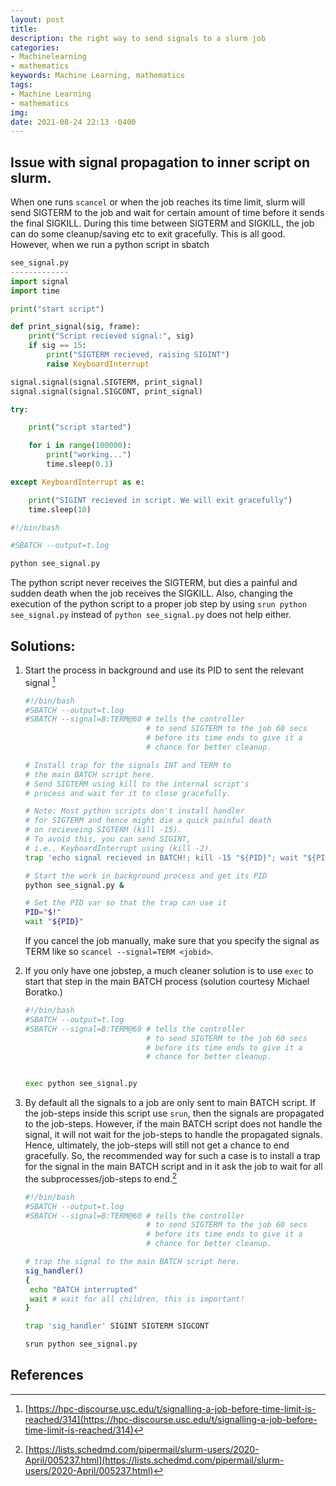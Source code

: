 ```yaml
---
layout: post
title: 
description: the right way to send signals to a slurm job
categories:
- Machinelearning
- mathematics
keywords: Machine Learning, mathematics
tags:
- Machine Learning
- mathematics
img: 
date: 2021-08-24 22:13 -0400
---
```

## Issue with signal propagation to inner script on slurm.

When one runs `scancel` or when the job reaches its time limit, slurm will send SIGTERM to the job and wait for certain amount of time before it sends the final SIGKILL. During this time between SIGTERM and SIGKILL, the job can do some cleanup/saving etc to exit gracefully. This is all good. However, when we run a python script in sbatch


```python
see_signal.py
-------------
import signal
import time

print("start script")

def print_signal(sig, frame):
	print("Script recieved signal:", sig)
	if sig == 15:
		print("SIGTERM recieved, raising SIGINT")
		raise KeyboardInterrupt

signal.signal(signal.SIGTERM, print_signal)
signal.signal(signal.SIGCONT, print_signal)

try:

	print("script started")

	for i in range(100000):
		print("working...")
		time.sleep(0.1)

except KeyboardInterrupt as e:

	print("SIGINT recieved in script. We will exit gracefully")
	time.sleep(10)
```

```bash
#!/bin/bash

#SBATCH --output=t.log

python see_signal.py

```

The python script never receives the SIGTERM, but dies a painful and sudden death when the job receives the SIGKILL. Also, changing the execution of the python script to a proper job step by using `srun python see_signal.py` instead of `python see_signal.py` does not help either.

## Solutions:

1. Start the process in background and use its PID to sent the relevant signal [^signal]

	```bash
	#!/bin/bash
	#SBATCH --output=t.log
	#SBATCH --signal=B:TERM@60 # tells the controller
							   # to send SIGTERM to the job 60 secs
							   # before its time ends to give it a
							   # chance for better cleanup.

	# Install trap for the signals INT and TERM to
	# the main BATCH script here.
	# Send SIGTERM using kill to the internal script's
	# process and wait for it to close gracefully.

	# Note: Most python scripts don't install handler
	# for SIGTERM and hence might die a quick painful death
	# on recieveing SIGTERM (kill -15).
	# To avoid this, you can send SIGINT,
	# i.e., KeyboardInterrupt using (kill -2).
	trap 'echo signal recieved in BATCH!; kill -15 "${PID}"; wait "${PID}";' SIGINT SIGTERM

	# Start the work in background process and get its PID
	python see_signal.py &

	# Set the PID var so that the trap can use it
	PID="$!"
	wait "${PID}"
	```

	If you cancel the job manually, make sure that you specify the signal as TERM like so `scancel --signal=TERM <jobid>`.

2. If you only have one jobstep, a much cleaner solution is to  use `exec` to start that step in the main BATCH process (solution courtesy Michael Boratko.)

	```bash
	#!/bin/bash
	#SBATCH --output=t.log
	#SBATCH --signal=B:TERM@60 # tells the controller
							   # to send SIGTERM to the job 60 secs
							   # before its time ends to give it a
							   # chance for better cleanup.


	exec python see_signal.py

	```
3. By default all the signals to a job are only sent to main BATCH script. If the job-steps inside this script use `srun`, then the signals are propagated to the job-steps. However, if the main BATCH script does not handle the signal, it will not wait for the job-steps to handle the propagated signals. Hence, ultimately, the job-steps will still not get a chance to end gracefully.
	So, the recommended way for such a case is to install a trap for the signal in the main BATCH script and in it ask the job to wait for all the subprocesses/job-steps to end.[^mailinglist]

	```bash
	#!/bin/bash
	#SBATCH --output=t.log
	#SBATCH --signal=B:TERM@60 # tells the controller
							   # to send SIGTERM to the job 60 secs
							   # before its time ends to give it a
							   # chance for better cleanup.

	# trap the signal to the main BATCH script here.
	sig_handler()
	{
	 echo "BATCH interrupted"
	 wait # wait for all children, this is important!
	}

	trap 'sig_handler' SIGINT SIGTERM SIGCONT

	srun python see_signal.py
	```

## References

[^mailinglist]: [https://lists.schedmd.com/pipermail/slurm-users/2020-April/005237.html](https://lists.schedmd.com/pipermail/slurm-users/2020-April/005237.html)
[^signal]: [https://hpc-discourse.usc.edu/t/signalling-a-job-before-time-limit-is-reached/314](https://hpc-discourse.usc.edu/t/signalling-a-job-before-time-limit-is-reached/314)
